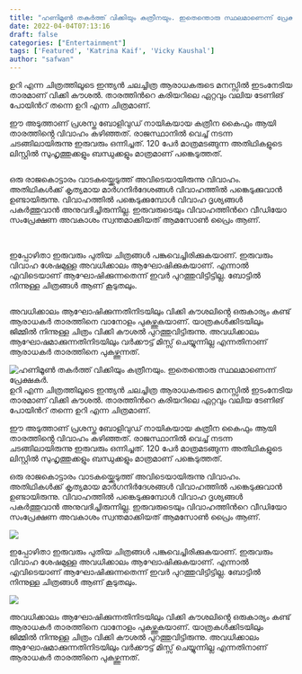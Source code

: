 ```yaml
---
title: "ഹണിമൂൺ തകർത്ത് വിക്കിയും കത്രീനയും. ഇതെന്തൊരു സ്ഥലമാണെന്ന് പ്രേക്ഷകർ."
date: 2022-04-04T07:13:16
draft: false
categories: ["Entertainment"]
tags: ['Featured', 'Katrina Kaif', 'Vicky Kaushal']
author: "safwan"
---
```


<!-- wp:paragraph -->
<p>ഉറി എന്ന ചിത്രത്തിലൂടെ ഇന്ത്യൻ ചലച്ചിത്ര ആരാധകരുടെ മനസ്സിൽ ഇടംനേടിയ താരമാണ് വിക്കി കൗശൽ. താരത്തിൻറെ കരിയറിലെ ഏറ്റവും വലിയ ടേണിങ് പോയിൻറ് തന്നെ ഉറി എന്ന ചിത്രമാണ്. </p>
<!-- /wp:paragraph -->

<!-- wp:paragraph -->
<p>ഈ അടുത്താണ് പ്രശസ്ത ബോളിവുഡ് നായികയായ കത്രീന കൈഫും ആയി താരത്തിൻ്റെ വിവാഹം കഴിഞ്ഞത്. രാജസ്ഥാനിൽ വെച്ച് നടന്ന ചടങ്ങിലായിരുന്നു ഇരുവരും ഒന്നിച്ചത്. 120 പേർ മാത്രമടങ്ങുന്ന അതിഥികളുടെ ലിസ്റ്റിൽ സുഹൃത്തുക്കളും ബന്ധുക്കളും മാത്രമാണ് പങ്കെടുത്തത്. </p>
<!-- /wp:paragraph -->

<!-- wp:image {"id":328251,"sizeSlug":"large"} -->
<figure class="wp-block-image size-large"><img src="https://cdn.boolokam.com/articles/2022/04/katrinakaif-post-2022_03_31_11_47-1-819x1024.jpg" alt="" class="wp-image-328251"/></figure>
<!-- /wp:image -->

<!-- wp:paragraph -->
<p>ഒരു രാജകൊട്ടാരം വാടകയ്ക്കെടുത്ത് അവിടെയായിരുന്നു വിവാഹം. അതിഥികൾക്ക് കൃത്യമായ മാർഗനിർദേശങ്ങൾ വിവാഹത്തിൽ പങ്കെടുക്കുവാൻ ഉണ്ടായിരുന്നു. വിവാഹത്തിൽ പങ്കെടുക്കുമ്പോൾ വിവാഹ ദൃശ്യങ്ങൾ പകർത്തുവാൻ അനുവദിച്ചിരുന്നില്ല. ഇരുവരുടെയും വിവാഹത്തിൻറെ വീഡിയോ സംപ്രേക്ഷണ അവകാശം സ്വന്തമാക്കിയത് ആമസോൺ പ്രൈം ആണ്.</p>
<!-- /wp:paragraph -->

<!-- wp:image {"id":328252,"sizeSlug":"large"} -->
<figure class="wp-block-image size-large"><img src="https://cdn.boolokam.com/articles/2022/04/vickykaushal09-photo-2022_04_04_12_39-820x1024.jpg" alt="" class="wp-image-328252"/></figure>
<!-- /wp:image -->

<!-- wp:paragraph -->
<p><br />ഇപ്പോഴിതാ ഇരുവരും പുതിയ ചിത്രങ്ങൾ പങ്കുവെച്ചിരിക്കുകയാണ്. ഇരുവരും വിവാഹ ശേഷമുള്ള അവധിക്കാലം ആഘോഷിക്കുകയാണ്. എന്നാൽ എവിടെയാണ് ആഘോഷിക്കുന്നതെന്ന് ഇവർ പുറത്തുവിട്ടിട്ടില്ല. ബോട്ടിൽ നിന്നുള്ള ചിത്രങ്ങൾ ആണ് കൂടുതലും. </p>
<!-- /wp:paragraph -->

<!-- wp:image {"id":328254,"sizeSlug":"large"} -->
<figure class="wp-block-image size-large"><img src="https://cdn.boolokam.com/articles/2022/04/katrinakaif-post-2022_03_31_11_47-819x1024.jpg" alt="" class="wp-image-328254"/></figure>
<!-- /wp:image -->

<!-- wp:paragraph -->
<p>അവധിക്കാലം ആഘോഷിക്കുന്നതിനിടയിലും വിക്കി കൗശലിൻ്റെ ഒരുകാര്യം കണ്ട് ആരാധകർ താരത്തിനെ വാനോളം പുകഴ്ത്തുകയാണ്. യാത്രകൾക്കിടയിലും ജിമ്മിൽ നിന്നുള്ള ചിത്രം വിക്കി കൗശൽ പുറത്തുവിട്ടിരുന്നു. അവധിക്കാലം ആഘോഷമാക്കുന്നതിനിടയിലും വർക്കൗട്ട് മിസ്സ് ചെയ്യുന്നില്ല എന്നതിനാണ് ആരാധകർ താരത്തിനെ പുകഴ്ത്തുന്നത്.</p>
<!-- /wp:paragraph -->


![ഹണിമൂൺ തകർത്ത് വിക്കിയും കത്രീനയും. ഇതെന്തൊരു സ്ഥലമാണെന്ന് പ്രേക്ഷകർ.](https://cdn.boolokam.com/articles/2022/04/katrinakaif-post-2022_03_31_11_47-1-819x1024.jpg)ഉറി എന്ന ചിത്രത്തിലൂടെ ഇന്ത്യൻ ചലച്ചിത്ര ആരാധകരുടെ മനസ്സിൽ ഇടംനേടിയ താരമാണ് വിക്കി കൗശൽ. താരത്തിൻറെ കരിയറിലെ ഏറ്റവും വലിയ ടേണിങ് പോയിൻറ് തന്നെ ഉറി എന്ന ചിത്രമാണ്. 

ഈ അടുത്താണ് പ്രശസ്ത ബോളിവുഡ് നായികയായ കത്രീന കൈഫും ആയി താരത്തിൻ്റെ വിവാഹം കഴിഞ്ഞത്. രാജസ്ഥാനിൽ വെച്ച് നടന്ന ചടങ്ങിലായിരുന്നു ഇരുവരും ഒന്നിച്ചത്. 120 പേർ മാത്രമടങ്ങുന്ന അതിഥികളുടെ ലിസ്റ്റിൽ സുഹൃത്തുക്കളും ബന്ധുക്കളും മാത്രമാണ് പങ്കെടുത്തത്. 

ഒരു രാജകൊട്ടാരം വാടകയ്ക്കെടുത്ത് അവിടെയായിരുന്നു വിവാഹം. അതിഥികൾക്ക് കൃത്യമായ മാർഗനിർദേശങ്ങൾ വിവാഹത്തിൽ പങ്കെടുക്കുവാൻ ഉണ്ടായിരുന്നു. വിവാഹത്തിൽ പങ്കെടുക്കുമ്പോൾ വിവാഹ ദൃശ്യങ്ങൾ പകർത്തുവാൻ അനുവദിച്ചിരുന്നില്ല. ഇരുവരുടെയും വിവാഹത്തിൻറെ വീഡിയോ സംപ്രേക്ഷണ അവകാശം സ്വന്തമാക്കിയത് ആമസോൺ പ്രൈം ആണ്.

![](https://cdn.boolokam.com/articles/2022/04/vickykaushal09-photo-2022_04_04_12_39-820x1024.jpg)

  
ഇപ്പോഴിതാ ഇരുവരും പുതിയ ചിത്രങ്ങൾ പങ്കുവെച്ചിരിക്കുകയാണ്. ഇരുവരും വിവാഹ ശേഷമുള്ള അവധിക്കാലം ആഘോഷിക്കുകയാണ്. എന്നാൽ എവിടെയാണ് ആഘോഷിക്കുന്നതെന്ന് ഇവർ പുറത്തുവിട്ടിട്ടില്ല. ബോട്ടിൽ നിന്നുള്ള ചിത്രങ്ങൾ ആണ് കൂടുതലും. 

![](https://cdn.boolokam.com/articles/2022/04/katrinakaif-post-2022_03_31_11_47-819x1024.jpg)

അവധിക്കാലം ആഘോഷിക്കുന്നതിനിടയിലും വിക്കി കൗശലിൻ്റെ ഒരുകാര്യം കണ്ട് ആരാധകർ താരത്തിനെ വാനോളം പുകഴ്ത്തുകയാണ്. യാത്രകൾക്കിടയിലും ജിമ്മിൽ നിന്നുള്ള ചിത്രം വിക്കി കൗശൽ പുറത്തുവിട്ടിരുന്നു. അവധിക്കാലം ആഘോഷമാക്കുന്നതിനിടയിലും വർക്കൗട്ട് മിസ്സ് ചെയ്യുന്നില്ല എന്നതിനാണ് ആരാധകർ താരത്തിനെ പുകഴ്ത്തുന്നത്.
